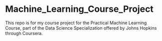 Machine_Learning_Course_Project
===============================

This repo is for my course project for the Practical Machine Learning Course, part of the Data Science Specialization offered by Johns Hopkins through Coursera.
